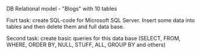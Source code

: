 DB Relational model - "Blogs" with 10 tables

Fisrt task: create SQL-code for Microsoft SQL Server. Insert some data into tables and then delete them and full data base.

Second task: create basic queries for this data base (SELECT, FROM, WHERE, ORDER BY, NULL, STUFF, ALL, GROUP BY and others)

